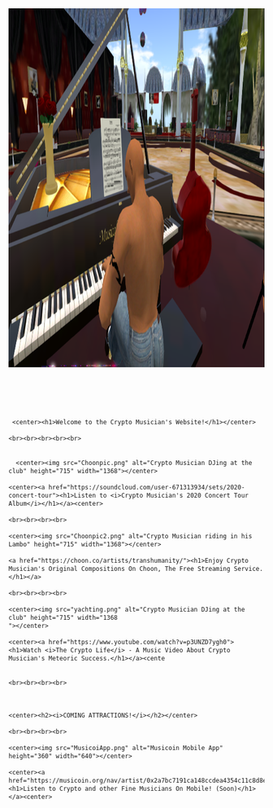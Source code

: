 <!DOCTYPE html>
<html>
  <head>
    <title>♫ Crypto Musician's Page ♫</title>
  
  <link rel="shortcut icon" href="favicon.ico" type="image/x-icon"> 
  
  </head>
  <body>
  <img src="bogeys1.png" alt="Crypto Musician playing piano at club" height="705" width="1368">
 
 <br><br><br><br>
  
     <center><h1>Welcome to the Crypto Musician's Website!</h1></center>
	
	<br><br><br><br><br>
	
	
	  <center><img src="Choonpic.png" alt="Crypto Musician DJing at the club" height="715" width="1368"></center>
	
	<center><a href="https://soundcloud.com/user-671313934/sets/2020-concert-tour"><h1>Listen to <i>Crypto Musician's 2020 Concert Tour Album</i></h1></a><center>
	
	<br><br><br><br>
	
	<center><img src="Choonpic2.png" alt="Crypto Musician riding in his Lambo" height="715" width="1368"></center>
	
	<a href="https://choon.co/artists/transhumanity/"><h1>Enjoy Crypto Musician's Original Compositions On Choon, The Free Streaming Service.</h1></a>
	
	<br><br><br><br>
	
	<center><img src="yachting.png" alt="Crypto Musician DJing at the club" height="715" width="1368
	"></center>
	
	<center><a href="https://www.youtube.com/watch?v=p3UNZD7ygh0"><h1>Watch <i>The Crypto Life</i> - A Music Video About Crypto Musician's Meteoric Success.</h1></a><cente
	
	
	<br><br><br><br>
	
	
	
	<center><h2><i>COMING ATTRACTIONS!</i></h2></center>
	
	<br><br><br><br>
	
	<center><img src="MusicoiApp.png" alt="Musicoin Mobile App" height="360" width="640"></center>
	
	<center><a href="https://musicoin.org/nav/artist/0x2a7bc7191ca148ccdea4354c11c8d8e31beac5fc"><h1>Listen to Crypto and other Fine Musicians On Mobile! (Soon)</h1></a><center>
	
</html>
